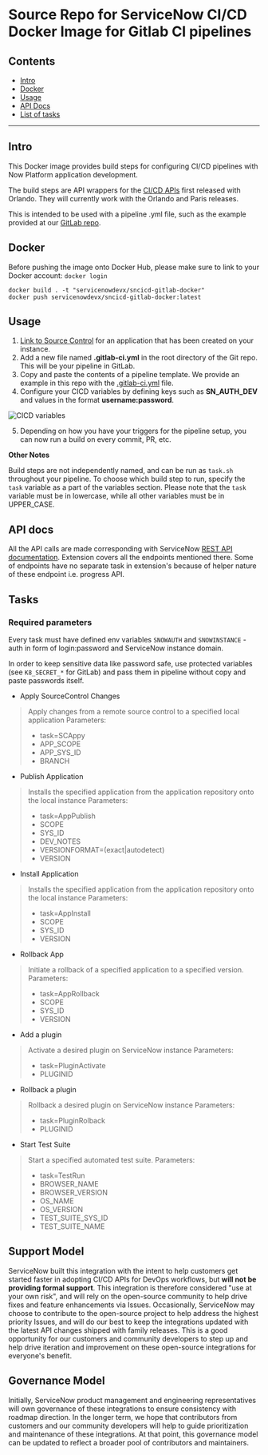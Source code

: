 # Source Repo for ServiceNow CI/CD Docker Image for Gitlab CI pipelines

## Contents

- [Intro](#intro)
- [Docker](#Docker)
- [Usage](#usage)
- [API Docs](#api-docs)
- [List of tasks](#tasks)

---

## Intro

This Docker image provides build steps for configuring CI/CD pipelines with Now Platform application development. 

The build steps are API wrappers for the  [CI/CD APIs](https://developer.servicenow.com/dev.do#!/reference/api/paris/rest/cicd-api) first released with Orlando. They will currently work with the Orlando and Paris releases. 

This is intended to be used with a pipeline .yml file, such as the example provided at our [GitLab repo](https://gitlab.com/ServiceNow-DevX/sncicd-gitlab-pipeline/-/blob/master/.gitlab-ci.yml).

## Docker

Before pushing the image onto Docker Hub, please make sure to link to your Docker account: `docker login` 

```shell script
docker build . -t "servicenowdevx/sncicd-gitlab-docker"
docker push servicenowdevx/sncicd-gitlab-docker:latest
```

## Usage

1. [Link to Source Control](https://developer.servicenow.com/dev.do#!/learn/learning-plans/paris/new_to_servicenow/app_store_learnv2_devenvironment_paris_linking_an_application_to_source_control) for an application that has been created on your instance. 
2. Add a new file named **.gitlab-ci.yml** in the root directory of the Git repo. This will be your pipeline in GitLab. 
3. Copy and paste the contents of a pipeline template. We provide an example in this repo with the [.gitlab-ci.yml](.gitlab-ci.yml) file. 
4. Configure your CICD variables by defining keys such as **SN_AUTH_DEV** and values in the format **username:password**.

![CICD variables](https://gitlab.com/ServiceNow-DevX/sncicd-gitlab-pipeline/-/raw/master/README_images/cicdvariables.png)

5. Depending on how you have your triggers for the pipeline setup, you can now run a build on every commit, PR, etc. 

**Other Notes**

Build steps are not independently named, and can be run as `task.sh` throughout your pipeline. To choose which build step to run, specify the `task` variable as a part of the variables section. Please note that the `task` variable must be in lowercase, while all other variables must be in UPPER_CASE. 

## API docs

All the API calls are made corresponding with ServiceNow [REST API documentation](https://developer.servicenow.com/dev.do#!/reference/api/orlando/rest/cicd-api). Extension covers all the endpoints mentioned there. Some of endpoints have no separate task in extension's because of helper nature of these endpoint i.e. progress API.

## Tasks

### Required parameters

Every task must have defined env variables `SNOWAUTH` and `SNOWINSTANCE` - auth in form of login:password and ServiceNow instance domain.

In order to keep sensitive data like password safe, use protected variables (see `K8_SECRET_*` for GitLab) and pass them in pipeline without copy and paste passwords itself.

- Apply SourceControl Changes
> Apply changes from a remote source control to a specified local application
> Parameters:
> - task=SCAppy
> - APP_SCOPE
> - APP_SYS_ID
> - BRANCH

- Publish Application
> Installs the specified application from the application repository onto the local instance
> Parameters:
> - task=AppPublish
> - SCOPE
> - SYS_ID
> - DEV_NOTES
> - VERSIONFORMAT=(exact|autodetect)
> - VERSION

- Install Application
> Installs the specified application from the application repository onto the local instance
> Parameters:
> - task=AppInstall
> - SCOPE 
> - SYS_ID
> - VERSION

- Rollback App
> Initiate a rollback of a specified application to a specified version.
> Parameters:
> - task=AppRollback
> - SCOPE 
> - SYS_ID
> - VERSION

- Add a plugin
> Activate a desired plugin on ServiceNow instance
> Parameters:
> - task=PluginActivate
> - PLUGINID

- Rollback a plugin
> Rollback a desired plugin on ServiceNow instance
> Parameters:
> - task=PluginRolback
> - PLUGINID

- Start Test Suite
> Start a specified automated test suite. 
> Parameters:
> - task=TestRun
> - BROWSER_NAME
> - BROWSER_VERSION
> - OS_NAME
> - OS_VERSION
> - TEST_SUITE_SYS_ID
> - TEST_SUITE_NAME

## Support Model

ServiceNow built this integration with the intent to help customers get started faster in adopting CI/CD APIs for DevOps workflows, but __will not be providing formal support__. This integration is therefore considered "use at your own risk", and will rely on the open-source community to help drive fixes and feature enhancements via Issues. Occasionally, ServiceNow may choose to contribute to the open-source project to help address the highest priority Issues, and will do our best to keep the integrations updated with the latest API changes shipped with family releases. This is a good opportunity for our customers and community developers to step up and help drive iteration and improvement on these open-source integrations for everyone's benefit. 

## Governance Model

Initially, ServiceNow product management and engineering representatives will own governance of these integrations to ensure consistency with roadmap direction. In the longer term, we hope that contributors from customers and our community developers will help to guide prioritization and maintenance of these integrations. At that point, this governance model can be updated to reflect a broader pool of contributors and maintainers. 
